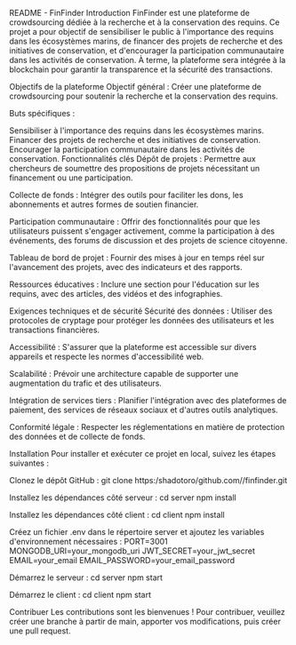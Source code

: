 README - FinFinder
Introduction
FinFinder est une plateforme de crowdsourcing dédiée à la recherche et à la conservation des requins. Ce projet a pour objectif de sensibiliser le public à l'importance des requins dans les écosystèmes marins, de financer des projets de recherche et des initiatives de conservation, et d'encourager la participation communautaire dans les activités de conservation. À terme, la plateforme sera intégrée à la blockchain pour garantir la transparence et la sécurité des transactions.

Objectifs de la plateforme
Objectif général :
Créer une plateforme de crowdsourcing pour soutenir la recherche et la conservation des requins.

Buts spécifiques :

Sensibiliser à l'importance des requins dans les écosystèmes marins.
Financer des projets de recherche et des initiatives de conservation.
Encourager la participation communautaire dans les activités de conservation.
Fonctionnalités clés
Dépôt de projets :
Permettre aux chercheurs de soumettre des propositions de projets nécessitant un financement ou une participation.

Collecte de fonds :
Intégrer des outils pour faciliter les dons, les abonnements et autres formes de soutien financier.

Participation communautaire :
Offrir des fonctionnalités pour que les utilisateurs puissent s'engager activement, comme la participation à des événements, des forums de discussion et des projets de science citoyenne.

Tableau de bord de projet :
Fournir des mises à jour en temps réel sur l'avancement des projets, avec des indicateurs et des rapports.

Ressources éducatives :
Inclure une section pour l'éducation sur les requins, avec des articles, des vidéos et des infographies.

Exigences techniques et de sécurité
Sécurité des données :
Utiliser des protocoles de cryptage pour protéger les données des utilisateurs et les transactions financières.

Accessibilité :
S'assurer que la plateforme est accessible sur divers appareils et respecte les normes d'accessibilité web.

Scalabilité :
Prévoir une architecture capable de supporter une augmentation du trafic et des utilisateurs.

Intégration de services tiers :
Planifier l'intégration avec des plateformes de paiement, des services de réseaux sociaux et d'autres outils analytiques.

Conformité légale :
Respecter les réglementations en matière de protection des données et de collecte de fonds.


Installation
Pour installer et exécuter ce projet en local, suivez les étapes suivantes :

Clonez le dépôt GitHub :
git clone https:/shadotoro/github.com//finfinder.git

Installez les dépendances côté serveur :
cd server
npm install

Installez les dépendances côté client :
cd client
npm install

Créez un fichier .env dans le répertoire server et ajoutez les variables d'environnement nécessaires :
PORT=3001
MONGODB_URI=your_mongodb_uri
JWT_SECRET=your_jwt_secret
EMAIL=your_email
EMAIL_PASSWORD=your_email_password

Démarrez le serveur :
cd server
npm start

Démarrez le client :
cd client
npm start

Contribuer
Les contributions sont les bienvenues ! Pour contribuer, veuillez créer une branche à partir de main, apporter vos modifications, puis créer une pull request.
 
 
